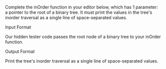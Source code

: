 Complete the inOrder function in your editor below, which has 1 parameter: a pointer to the root of a binary tree. It must print the values in the tree's inorder traversal as a single line of space-separated values.

Input Format

Our hidden tester code passes the root node of a binary tree to your inOrder function.

Output Format

Print the tree's inorder traversal as a single line of space-separated values.

